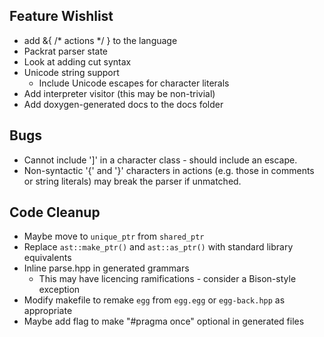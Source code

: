 ## Feature Wishlist ##
- add &{ /\* actions \*/ } to the language
- Packrat parser state
- Look at adding cut syntax
- Unicode string support
  - Include Unicode escapes for character literals
- Add interpreter visitor (this may be non-trivial)
- Add doxygen-generated docs to the docs folder

## Bugs ##
- Cannot include ']' in a character class - should include an escape.
- Non-syntactic '{' and '}' characters in actions (e.g. those in comments or string literals) may break the parser if unmatched.

## Code Cleanup ##
- Maybe move to `unique_ptr` from `shared_ptr`
- Replace `ast::make_ptr()` and `ast::as_ptr()` with standard library equivalents
- Inline parse.hpp in generated grammars
  - This may have licencing ramifications - consider a Bison-style exception
- Modify makefile to remake `egg` from `egg.egg` or `egg-back.hpp` as appropriate
- Maybe add flag to make "#pragma once" optional in generated files